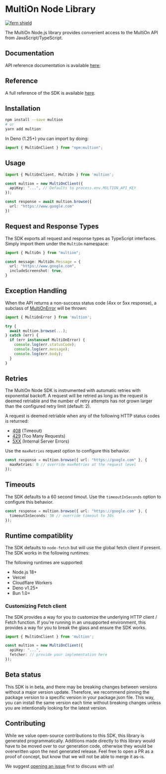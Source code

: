 # MultiOn Node Library

[![fern shield](https://img.shields.io/badge/%F0%9F%8C%BF-SDK%20generated%20by%20Fern-brightgreen)](https://buildwithfern.com/)

The MultiOn Node.js library provides convenient access to the MultiOn API from JavaScript/TypeScript.

## Documentation

API reference documentation is available [here](https://multion.docs.buildwithfern.com/);

## Reference

A full reference of the SDK is available [here](./reference.md).

## Installation

```bash
npm install --save multion
# or
yarn add multion
```

In Deno (1.25+) you can import by doing: 

```ts
import { MultiOnClient } from "npm:multion";
```

## Usage

```typescript
import { MultiOnClient, MultiOn } from 'multion';

const multion = new MultiOnClient({
  apiKey: "...", // Defaults to process.env.MULTION_API_KEY
});

const response = await multion.browse({
  url: "https://www.google.com"
})
```

## Request and Response Types

The SDK exports all request and response types as TypeScript interfaces. Simply 
import them under the `MultiOn` namespace: 

```ts
import { MultiOn } from "multion"; 

const message: MultiOn.Message = {
  url: "https://www.google.com",
  includeScreenshot: true,
}
```

## Exception Handling

When the API returns a non-success status code (4xx or 5xx response), 
a subclass of [MultiOnError](./src/errors/MultiOnError.ts) will be thrown:

```ts
import { MultiOnError } from 'multion';

try {
  await multion.browse(...);
} catch (err) {
  if (err instanceof MultiOnError) {
    console.log(err.statusCode); 
    console.log(err.message);
    console.log(err.body); 
  }
}
```

## Retries

The MultiOn Node SDK is instrumented with automatic retries with exponential backoff. A request will be
retried as long as the request is deemed retriable and the number of retry attempts has not grown larger
than the configured retry limit (default: 2).

A request is deemed retriable when any of the following HTTP status codes is returned:

- [408](https://developer.mozilla.org/en-US/docs/Web/HTTP/Status/408) (Timeout)
- [429](https://developer.mozilla.org/en-US/docs/Web/HTTP/Status/429) (Too Many Requests)
- [5XX](https://developer.mozilla.org/en-US/docs/Web/HTTP/Status/500) (Internal Server Errors)
  
Use the `maxRetries` request option to configure this behavior. 

```ts
const response = multion.browse({ url: "https://google.com" }, {
  maxRetries: 0 // override maxRetries at the request level
});
```

## Timeouts

The SDK defaults to a 60 second timout. Use the `timeoutInSeconds` option to 
configure this behavior. 

```ts
const response = multion.browse({ url: "https://google.com" }, {
  timeoutInSeconds: 30 // override timeout to 30s
});
```

## Runtime compatiblity

The SDK defaults to `node-fetch` but will use the global fetch client if present. The SDK 
works in the following runtimes: 

The following runtimes are supported:

- Node.js 18+ 
- Vercel 
- Cloudflare Workers
- Deno v1.25+
- Bun 1.0+

### Customizing Fetch client

The SDK provides a way for you to customize the underlying HTTP client / Fetch function. If you're 
running in an unsupported environment, this provides a way for you to break the glass and 
ensure the SDK works. 

```ts
import { MultiOnClient } from 'multion';

const multion = new MultiOnClient({
  apiKey: "...",
  fetcher: // provide your implementation here
});
```

## Beta status

This SDK is in beta, and there may be breaking changes between versions without a major version update. 
Therefore, we recommend pinning the package version to a specific version in your package.json file. 
This way, you can install the same version each time without breaking changes unless you are 
intentionally looking for the latest version.

## Contributing

While we value open-source contributions to this SDK, this library is generated programmatically. 
Additions made directly to this library would have to be moved over to our generation code, 
otherwise they would be overwritten upon the next generated release. Feel free to open a 
PR as a proof of concept, but know that we will not be able to merge it as-is. 

We suggest [opening an issue](https://github.com/FlatFilers/flatfile-node/issues) first to discuss with us!
